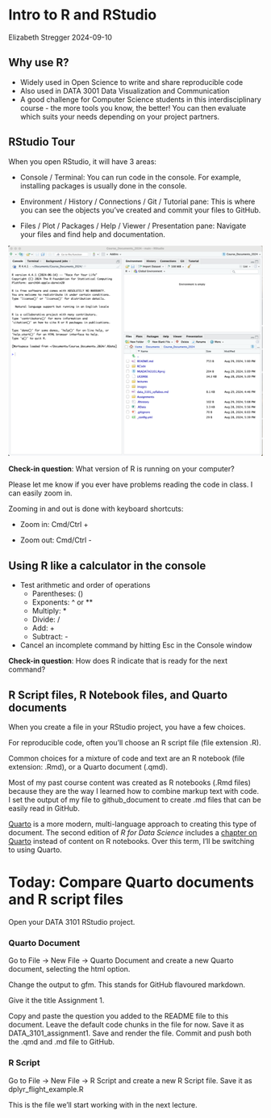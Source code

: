 Intro to R and RStudio
================
Elizabeth Stregger
2024-09-10

## Why use R?

- Widely used in Open Science to write and share reproducible code
- Also used in DATA 3001 Data Visualization and Communication
- A good challenge for Computer Science students in this
  interdisciplinary course - the more tools you know, the better! You
  can then evaluate which suits your needs depending on your project
  partners.

## RStudio Tour

When you open RStudio, it will have 3 areas:

- Console / Terminal: You can run code in the console. For example,
  installing packages is usually done in the console.

- Environment / History / Connections / Git / Tutorial pane: This is
  where you can see the objects you’ve created and commit your files to
  GitHub.

- Files / Plot / Packages / Help / Viewer / Presentation pane: Navigate
  your files and find help and documentation.

![](../images/rstudio_tour.png)

**Check-in question**: What version of R is running on your computer?

Please let me know if you ever have problems reading the code in class.
I can easily zoom in.

Zooming in and out is done with keyboard shortcuts:

- Zoom in: Cmd/Ctrl +

- Zoom out: Cmd/Ctrl -

## Using R like a calculator in the console

- Test arithmetic and order of operations
  - Parentheses: ()
  - Exponents: ^ or \*\*
  - Multiply: \*
  - Divide: /
  - Add: +
  - Subtract: -
- Cancel an incomplete command by hitting Esc in the Console window

**Check-in question**: How does R indicate that is ready for the next
command?

## R Script files, R Notebook files, and Quarto documents

When you create a file in your RStudio project, you have a few choices.

For reproducible code, often you’ll choose an R script file (file
extension .R).

Common choices for a mixture of code and text are an R notebook (file
extension: .Rmd), or a Quarto document (.qmd).

Most of my past course content was created as R notebooks (.Rmd files)
because they are the way I learned how to combine markup text with code.
I set the output of my file to github_document to create .md files that
can be easily read in GitHub.

[Quarto](https://quarto.org/) is a more modern, multi-language approach
to creating this type of document. The second edition of *R for Data
Science* includes a [chapter on
Quarto](https://r4ds.hadley.nz/quarto.html) instead of content on R
notebooks. Over this term, I’ll be switching to using Quarto.

# Today: Compare Quarto documents and R script files

Open your DATA 3101 RStudio project.

### Quarto Document

Go to File -\> New File -\> Quarto Document and create a new Quarto
document, selecting the html option.

Change the output to gfm. This stands for GitHub flavoured markdown.

Give it the title Assignment 1.

Copy and paste the question you added to the README file to this
document. Leave the default code chunks in the file for now. Save it as
DATA_3101_assignment1. Save and render the file. Commit and push both
the .qmd and .md file to GitHub.

### R Script

Go to File -\> New File -\> R Script and create a new R Script file.
Save it as dplyr_flight_example.R

This is the file we’ll start working with in the next lecture.
